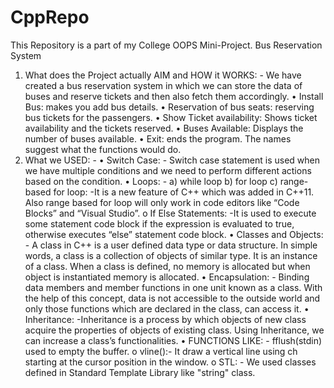 # CppRepo
This Repository is a part of my College OOPS Mini-Project. Bus Reservation System
1.	What does the Project actually AIM and HOW it WORKS: -
We have created a bus reservation system in which we can store the data of buses and reserve tickets and then also fetch them accordingly.
• Install Bus: makes you add bus details.
• Reservation of bus seats: reserving bus tickets for the passengers.
• Show Ticket availability: Shows ticket availability and the tickets reserved.
• Buses Available: Displays the number of buses available.
• Exit: ends the program.
The names suggest what the functions would do.
2.	What we USED: -
• Switch Case: - Switch case statement is used when we have multiple conditions and we need to perform different actions based on the condition.
• Loops: - a) while loop b) for loop c) range-based for loop: -It is a new feature of C++ which was added in C++11. Also range based for loop will only work in code editors like “Code Blocks” and “Visual Studio”.
o If Else Statements: -It is used to execute some statement code block if the expression is evaluated to true, otherwise executes “else” statement code block.
• Classes and Objects: - A class in C++ is a user defined data type or data structure. In simple words, a class is a collection of objects of similar type. It is an instance of a class. When a class is defined, no memory is allocated but when object is instantiated memory is allocated.
• Encapsulation: - Binding data members and member functions in one unit known as a class. With the help of this concept, data is not accessible to the outside world and only those functions which are declared in the class, can access it.
• Inheritance: -Inheritance is a process by which objects of new class acquire the properties of objects of existing class. Using Inheritance, we can increase a class’s functionalities.
• FUNCTIONS LIKE: - fflush(stdin) used to empty the buffer.
o vline():- It draw a vertical line using ch starting at the cursor position in the window.
o STL: - We used classes defined in Standard Template Library like "string" class.

